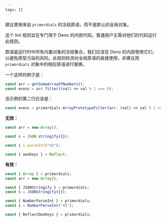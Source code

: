 ```yaml
---
tags: []
---
```


建议使用来自 `primordials` 的冻结原语，而不是默认的全局对象。

这个 lint 规则旨在专门用于 Deno 的内部代码。普通用户无需对他们的代码运行此规则。

原语是运行时中所有内置对象的冻结集合，我们应该在 Deno 的内部使用它们，以避免原型污染的风险。此规则检测对全局原语的直接使用，并建议用 `primordials` 对象中的相应原语进行替换。

一个这样的例子是：

```javascript
const arr = getSomeArrayOfNumbers();
const evens = arr.filter((val) => val % 2 === 0);
```

该示例的第二行应该是：

```javascript
const evens = primordials.ArrayPrototypeFilter(arr, (val) => val % 2 === 0);
```

**无效：**

```javascript
const arr = new Array();

const s = JSON.stringify({});

const i = parseInt("42");

const { ownKeys } = Reflect;
```

**有效：**

```javascript
const { Array } = primordials;
const arr = new Array();

const { JSONStringify } = primordials;
const s = JSONStringify({});

const { NumberParseInt } = primordials;
const i = NumberParseInt("42");

const { ReflectOwnKeys } = primordials;
```